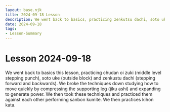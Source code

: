 ```yaml
---
layout: base.njk
title: 2024-09-18 Lesson
description: We went back to basics, practicing zenkutsu dachi, soto uke and oi zuki, practicing it alone and then with a partner (kumite).
date: 2024-09-18
tags:
- Lesson-Summary
---
```

# Lesson 2024-09-18 

We went back to basics this lesson, practicing chudan oi zuki (middle level stepping punch), soto uke (outside block) and zenkustu dachi (stepping forward and backwards). We broke the techniques down studying how to move quickly by compressing the supporting leg (jiku ashi) and expanding to generate power. We then took these techniques and practiced them against each other performing sanbon kumite.  We then practices kihon kata.
